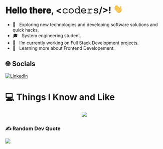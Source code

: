 <h1> 𝐇𝐞𝐥𝐥𝐨 𝐭𝐡𝐞𝐫𝐞, <𝚌𝚘𝚍𝚎𝚛𝚜/>! <img src="https://raw.githubusercontent.com/ABSphreak/ABSphreak/master/gifs/Hi.gif" width="30px"></h1>

  - 🤔 &nbsp; Exploring new technologies and developing software solutions and quick hacks.
  - 🎓 &nbsp; System engineering student.
  - 💼 &nbsp; I’m currently working on Full Stack Development projects.
  - 🌱 &nbsp; Learning more about Frontend Developement. 

## 🌐 Socials
[![LinkedIn](https://img.shields.io/badge/LinkedIn-%230077B5.svg?logo=linkedin&logoColor=white)](https://www.linkedin.com/in/urielo-dev/)

# 💻 Things I Know and Like

<p align="center">
  <a href="https://skillicons.dev">
    <img src="https://skillicons.dev/icons?i=html,css,js,react,styledcomponents,redux,nodejs,express,mongodb,java,postgres&perline=6" />
  </a>
</p>

### ✍️ Random Dev Quote
![](https://quotes-github-readme.vercel.app/api?type=horizontal&theme=dracula )
